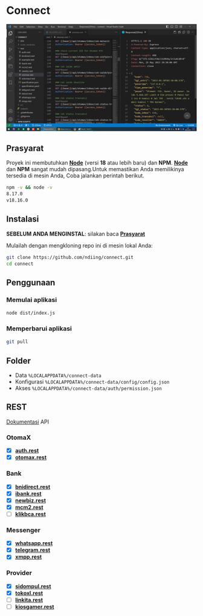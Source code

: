 # Connect

[![Connect](./connect.png)](https://github.com/ndiing/connect.git)

## Prasyarat

Proyek ini membutuhkan **[Node](https://nodejs.org/dist/v18.16.0/node-v18.16.0-x64.msi)** (versi **18** atau lebih baru) dan **NPM**.
**[Node](https://nodejs.org/dist/v18.16.0/node-v18.16.0-x64.msi)** dan **NPM** sangat mudah dipasang.Untuk memastikan Anda memilikinya tersedia di mesin Anda,
Coba jalankan perintah berikut.

```bash
npm -v && node -v
8.17.0
v18.16.0
```

## Instalasi

**SEBELUM ANDA MENGINSTAL**: silakan baca **[Prasyarat](#prasyarat)**

Mulailah dengan mengkloning repo ini di mesin lokal Anda:

```bash
git clone https://github.com/ndiing/connect.git
cd connect
```

<!--
Untuk menginstal, jalankan:

```bash
npm install
``` -->

## Penggunaan

### Memulai aplikasi

```bash
node dist/index.js
```

### Memperbarui aplikasi

```bash
git pull
```

## Folder

-   Data `%LOCALAPPDATA%/connect-data`
-   Konfigurasi `%LOCALAPPDATA%/connect-data/config/config.json`
-   Akses `%LOCALAPPDATA%/connect-data/auth/permission.json`

## REST

[Dokumentasi](https://ndiing.gitbook.io/connect/) API

### OtomaX

-   [x] **[auth.rest](./rest/auth.rest)**
-   [x] **[otomax.rest](./rest/otomax.rest)**

### Bank

-   [x] **[bnidirect.rest](./rest/bnidirect.rest)**
-   [x] **[ibank.rest](./rest/ibank.rest)**
-   [x] **[newbiz.rest](./rest/newbiz.rest)**
-   [x] **[mcm2.rest](./rest/mcm2.rest)**
-   [ ] **[klikbca.rest](./rest/klikbca.rest)**

### Messenger

-   [x] **[whatsapp.rest](./rest/whatsapp.rest)**
-   [x] **[telegram.rest](./rest/telegram.rest)**
-   [x] **[xmpp.rest](./rest/xmpp.rest)**

### Provider

-   [x] **[sidompul.rest](./rest/sidompul.rest)**
-   [x] **[tokoxl.rest](./rest/tokoxl.rest)**
-   [ ] **[linkita.rest](./rest/linkita.rest)**
-   [ ] **[kiosgamer.rest](./rest/kiosgamer.rest)**
